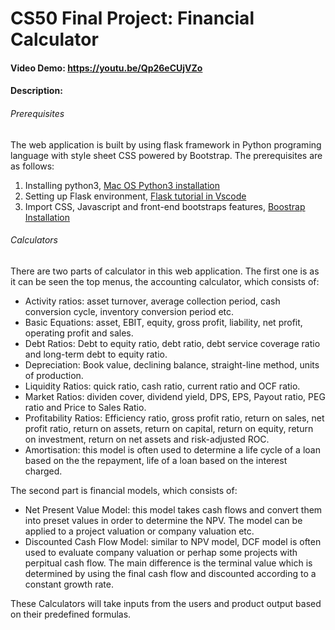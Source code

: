 # CS50 Final Project: Financial Calculator
#### Video Demo:  https://youtu.be/Qp26eCUjVZo
#### Description:
###### Prerequisites

The web application is built by using flask framework in Python programing language with style sheet CSS powered by Bootstrap. The prerequisites are as follows:
1. Installing python3, [Mac OS Python3 installation](https://docs.python-guide.org/starting/install3/osx/)
3. Setting up Flask environment, [Flask tutorial in Vscode](https://code.visualstudio.com/docs/python/tutorial-flask)
2. Import CSS, Javascript and front-end bootstraps features, [Boostrap Installation](https://getbootstrap.com/docs/3.4/getting-started/)

###### Calculators

There are two parts of calculator in this web application. The first one is as it can be seen the top menus, the accounting calculator, which consists of:
- Activity ratios: asset turnover, average collection period, cash conversion cycle, inventory conversion period etc.
- Basic Equations: asset, EBIT, equity, gross profit, liability, net profit, operating profit and sales.
- Debt Ratios: Debt to equity ratio, debt ratio, debt service coverage ratio and long-term debt to equity ratio.
- Depreciation: Book value, declining balance, straight-line method, units of production.
- Liquidity Ratios: quick ratio, cash ratio, current ratio and OCF ratio.
- Market Ratios: dividen cover, dividend yield, DPS, EPS, Payout ratio, PEG ratio and Price to Sales Ratio.
- Profitability Ratios: Efficiency ratio, gross profit ratio, return on sales, net profit ratio, return on assets, return on capital, return on equity, return on investment, return on net assets and risk-adjusted ROC.
- Amortisation: this model is often used to determine a life cycle of a loan based on the the repayment, life of a loan based on the interest charged.

The second part is financial models, which consists of:
- Net Present Value Model: this model takes cash flows and convert them into preset values in order to determine the NPV. The model can be applied to a project valuation or company valuation etc.
- Discounted Cash Flow Model: similar to NPV model, DCF model is often used to evaluate company valuation or perhap some projects with perpitual cash flow. The main difference is the terminal value which is determined by using the final cash flow and discounted according to a constant growth rate.

These Calculators will take inputs from the users and product output based on their predefined formulas.